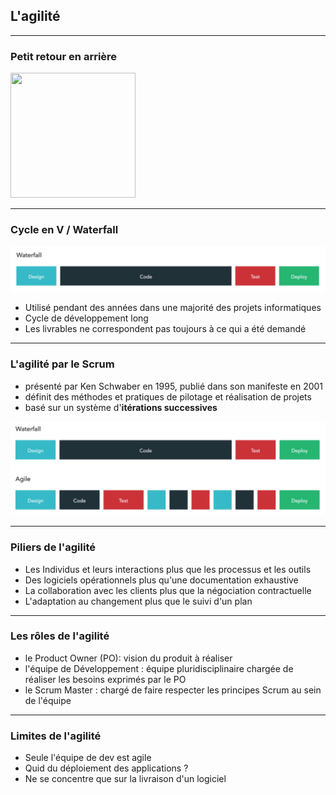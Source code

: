 ## L'agilité

----

### Petit retour en arrière
<img src="https://png.icons8.com/metro/1600/rewind.png" height="200" width="200" style="background:none; border:none; box-shadow:none;"/>

----

### Cycle en V / Waterfall

<img src="images/waterfall.png" style="background:none; border:none; box-shadow:none;"/>

* Utilisé pendant des années dans une majorité des projets informatiques
* Cycle de développement long
* Les livrables ne correspondent pas toujours à ce qui a été demandé

----

### L'agilité par le Scrum

* présenté par Ken Schwaber en 1995, publié dans son manifeste en 2001
* définit des méthodes et pratiques de pilotage et réalisation de projets
* basé sur un système d'**itérations successives**
<img src="images/agility.png" style="background:none; border:none; box-shadow:none;"/>

----

### Piliers de l'agilité

* Les Individus et leurs interactions plus que les processus et les outils
* Des logiciels opérationnels plus qu'une documentation exhaustive
* La collaboration avec les clients plus que la négociation contractuelle
* L'adaptation au changement plus que le suivi d'un plan

----

### Les rôles de l'agilité

* le Product Owner (PO): vision du produit à réaliser
* l'équipe de Développement : équipe pluridisciplinaire chargée de réaliser les besoins exprimés par le PO
* le Scrum Master : chargé de faire respecter les principes Scrum au sein de l'équipe

----

### Limites de l'agilité

* Seule l'équipe de dev est agile 
* Quid du déploiement des applications ?
* Ne se concentre que sur la livraison d'un logiciel
